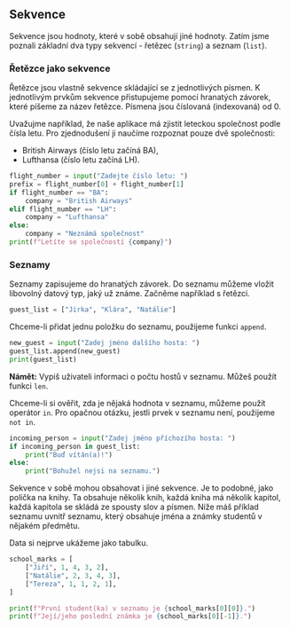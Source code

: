 ## Sekvence

Sekvence jsou hodnoty, které v sobě obsahují jiné hodnoty. Zatím jsme poznali základní dva typy sekvencí - řetězec (`string`) a seznam (`list`).

### Řetězce jako sekvence

Řetězce jsou vlastně sekvence skládající se z jednotlivých písmen. K jednotlivým prvkům sekvence přistupujeme pomocí hranatých závorek, které píšeme za název řetězce. Písmena jsou číslovaná (indexovaná) od 0.

Uvažujme například, že naše aplikace má zjistit leteckou společnost podle čísla letu. Pro zjednodušení ji naučíme rozpoznat pouze dvě společnosti: 

* British Airways (číslo letu začíná BA),
* Lufthansa (číslo letu začíná LH).

```py
flight_number = input("Zadejte číslo letu: ")
prefix = flight_number[0] + flight_number[1]
if flight_number == "BA":
    company = "British Airways"
elif flight_number == "LH":
    company = "Lufthansa"
else:
    company = "Neznámá společnost"
print(f"Letíte se společností {company}")
```

### Seznamy

Seznamy zapisujeme do hranatých závorek. Do seznamu můžeme vložit libovolný datový typ, jaký už známe. Začněme například s řetězci.

```py
guest_list = ["Jirka", "Klára", "Natálie"]
```

Chceme-li přidat jednu položku do seznamu, použijeme funkci `append`.

```py
new_guest = input("Zadej jméno dalšího hosta: ")
guest_list.append(new_guest)
print(guest_list)
```

**Námět:** Vypiš uživateli informaci o počtu hostů v seznamu. Můžeš použít funkci `len`.

Chceme-li si ověřit, zda je nějaká hodnota v seznamu, můžeme použít operátor `in`. Pro opačnou otázku, jestli prvek v seznamu není, použijeme `not in`.

```py
incoming_person = input("Zadej jméno příchozího hosta: ")
if incoming_person in guest_list:
    print("Buď vítán(a)!")
else:
    print("Bohužel nejsi na seznamu.")
```

Sekvence v sobě mohou obsahovat i jiné sekvence. Je to podobné, jako polička na knihy. Ta obsahuje několik knih, každá kniha má několik kapitol, každá kapitola se skládá ze spousty slov a písmen. Níže máš příklad seznamu uvnitř seznamu, který obsahuje jména a známky studentů v nějakém předmětu.

Data si nejprve ukážeme jako tabulku.

```py
school_marks = [
    ["Jiří", 1, 4, 3, 2],
    ["Natálie", 2, 3, 4, 3],
    ["Tereza", 1, 1, 2, 1],
]

print(f"První student(ka) v seznamu je {school_marks[0][0]}.")
print(f"Její/jeho poslední známka je {school_marks[0][-1]}.")
```
